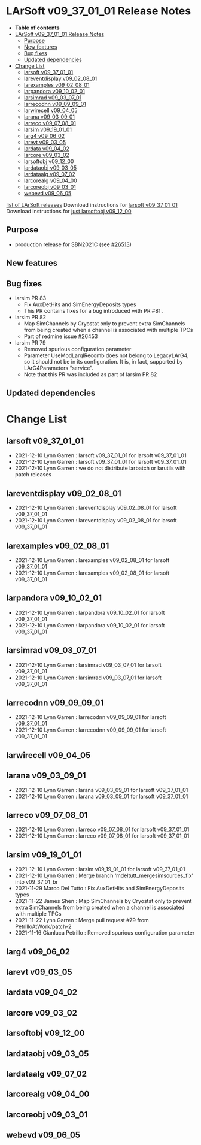 LArSoft v09_37_01_01 Release Notes
=============================================================================

-   **Table of contents**
-   [LArSoft v09_37_01_01 Release Notes](#LArSoft-v09_37_01_01-Release-Notes)
    -   [Purpose](#Purpose)
    -   [New features](#New-features)
    -   [Bug fixes](#Bug-fixes)
    -   [Updated dependencies](#Updated-dependencies)
-   [Change List](#Change-List)
    -   [larsoft v09_37_01_01](#larsoft-v09_37_01_01)
    -   [lareventdisplay v09_02_08_01](#lareventdisplay-v09_02_08_01)
    -   [larexamples v09_02_08_01](#larexamples-v09_02_08_01)
    -   [larpandora v09_10_02_01](#larpandora-v09_10_02_01)
    -   [larsimrad v09_03_07_01](#larsimrad-v09_03_07_01)
    -   [larrecodnn v09_09_09_01](#larrecodnn-v09_09_09_01)
    -   [larwirecell v09_04_05](#larwirecell-v09_04_05)
    -   [larana v09_03_09_01](#larana-v09_03_09_01)
    -   [larreco v09_07_08_01](#larreco-v09_07_08_01)
    -   [larsim v09_19_01_01](#larsim-v09_19_01_01)
    -   [larg4 v09_06_02](#larg4-v09_06_02)
    -   [larevt v09_03_05](#larevt-v09_03_05)
    -   [lardata v09_04_02](#lardata-v09_04_02)
    -   [larcore v09_03_02](#larcore-v09_03_02)
    -   [larsoftobj v09_12_00](#larsoftobj-v09_12_00)
    -   [lardataobj v09_03_05](#lardataobj-v09_03_05)
    -   [lardataalg v09_07_02](#lardataalg-v09_07_02)
    -   [larcorealg v09_04_00](#larcorealg-v09_04_00)
    -   [larcoreobj v09_03_01](#larcoreobj-v09_03_01)
    -   [webevd v09_06_05](#webevd-v09_06_05)

[list of LArSoft releases](LArSoft_release_list)
Download instructions for [larsoft v09_37_01_01](http://scisoft.fnal.gov/scisoft/bundles/larsoft/v09_37_01_01/larsoft-v09_37_01_01.html)
Download instructions for [just larsoftobj v09_12_00](http://scisoft.fnal.gov/scisoft/bundles/larsoftobj/v09_12_00/larsoftobj-v09_12_00.html)

Purpose
--------------------

-   production release for SBN2021C (see [\#26513](/redmine/issues/26513 "Support: LArSoft patch for SBN2021C production (Closed)"))

New features
------------------------------

Bug fixes
------------------------

-   larsim PR 83
    -   Fix AuxDetHits and SimEnergyDeposits types
    -   This PR contains fixes for a bug introduced with PR \#81 .
-   larsim PR 82
    -   Map SimChannels by Cryostat only to prevent extra SimChannels from being created when a channel is associated with multiple TPCs
    -   Part of redmine issue [\#26453](/redmine/issues/26453 "Bug: Incorrect SimChannel Instantiation in SimDriftElectrons_modules.cc (Closed)")
-   larsim PR 79
    -   Removed spurious configuration parameter
    -   Parameter UseModLarqlRecomb does not belong to LegacyLArG4, so it should not be in its configuration.
        It is, in fact, supported by LArG4Parameters “service”.
    -   Note that this PR was included as part of larsim PR 82

Updated dependencies
----------------------------------------------

Change List
============================

larsoft v09_37_01_01
-------------------------------------------------

-   2021-12-10 Lynn Garren : larsoft v09_37_01_01 for larsoft v09_37_01_01
-   2021-12-10 Lynn Garren : larsoft v09_37_01_01 for larsoft v09_37_01_01
-   2021-12-10 Lynn Garren : we do not distribute larbatch or larutils with patch releases

lareventdisplay v09_02_08_01
-----------------------------------------------------------------

-   2021-12-10 Lynn Garren : lareventdisplay v09_02_08_01 for larsoft v09_37_01_01
-   2021-12-10 Lynn Garren : lareventdisplay v09_02_08_01 for larsoft v09_37_01_01

larexamples v09_02_08_01
---------------------------------------------------------

-   2021-12-10 Lynn Garren : larexamples v09_02_08_01 for larsoft v09_37_01_01
-   2021-12-10 Lynn Garren : larexamples v09_02_08_01 for larsoft v09_37_01_01

larpandora v09_10_02_01
-------------------------------------------------------

-   2021-12-10 Lynn Garren : larpandora v09_10_02_01 for larsoft v09_37_01_01
-   2021-12-10 Lynn Garren : larpandora v09_10_02_01 for larsoft v09_37_01_01

larsimrad v09_03_07_01
-----------------------------------------------------

-   2021-12-10 Lynn Garren : larsimrad v09_03_07_01 for larsoft v09_37_01_01
-   2021-12-10 Lynn Garren : larsimrad v09_03_07_01 for larsoft v09_37_01_01

larrecodnn v09_09_09_01
-------------------------------------------------------

-   2021-12-10 Lynn Garren : larrecodnn v09_09_09_01 for larsoft v09_37_01_01
-   2021-12-10 Lynn Garren : larrecodnn v09_09_09_01 for larsoft v09_37_01_01

larwirecell v09_04_05
--------------------------------------------------

larana v09_03_09_01
-----------------------------------------------

-   2021-12-10 Lynn Garren : larana v09_03_09_01 for larsoft v09_37_01_01
-   2021-12-10 Lynn Garren : larana v09_03_09_01 for larsoft v09_37_01_01

larreco v09_07_08_01
-------------------------------------------------

-   2021-12-10 Lynn Garren : larreco v09_07_08_01 for larsoft v09_37_01_01
-   2021-12-10 Lynn Garren : larreco v09_07_08_01 for larsoft v09_37_01_01

larsim v09_19_01_01
-----------------------------------------------

-   2021-12-10 Lynn Garren : larsim v09_19_01_01 for larsoft v09_37_01_01
-   2021-12-10 Lynn Garren : Merge branch ‘mdeltutt_mergesimsources_fix’ into v09_37_01_br
-   2021-11-29 Marco Del Tutto : Fix AuxDetHits and SimEnergyDeposits types
-   2021-11-22 James Shen : Map SimChannels by Cryostat only to prevent extra SimChannels from being created when a channel is associated with multiple TPCs
-   2021-11-22 Lynn Garren : Merge pull request \#79 from PetrilloAtWork/patch-2
-   2021-11-16 Gianluca Petrillo : Removed spurious configuration parameter

larg4 v09_06_02
--------------------------------------

larevt v09_03_05
----------------------------------------

lardata v09_04_02
------------------------------------------

larcore v09_03_02
------------------------------------------

larsoftobj v09_12_00
------------------------------------------------

lardataobj v09_03_05
------------------------------------------------

lardataalg v09_07_02
------------------------------------------------

larcorealg v09_04_00
------------------------------------------------

larcoreobj v09_03_01
------------------------------------------------

webevd v09_06_05
----------------------------------------
